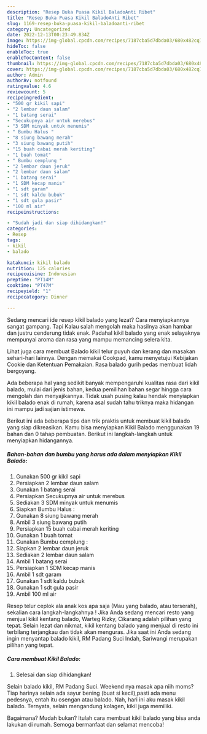 ```yaml
---
description: "Resep Buka Puasa Kikil BaladoAnti Ribet"
title: "Resep Buka Puasa Kikil BaladoAnti Ribet"
slug: 1169-resep-buka-puasa-kikil-baladoanti-ribet
category: Uncategorized
date: 2022-12-13T00:23:49.834Z
image: https://img-global.cpcdn.com/recipes/7187cba5d7dbda03/680x482cq70/kikil-balado-foto-resep-utama.jpg
hideToc: false
enableToc: true
enableTocContent: false
thumbnail: https://img-global.cpcdn.com/recipes/7187cba5d7dbda03/680x482cq70/kikil-balado-foto-resep-utama.jpg
cover: https://img-global.cpcdn.com/recipes/7187cba5d7dbda03/680x482cq70/kikil-balado-foto-resep-utama.jpg
author: Admin
authorAv: notfound
ratingvalue: 4.6
reviewcount: 5
recipeingredient:
- "500 gr kikil sapi"
- "2 lembar daun salam"
- "1 batang serai"
- "Secukupnya air untuk merebus"
- "3 SDM minyak untuk menumis"
- " Bumbu Halus "
- "8 siung bawang merah"
- "3 siung bawang putih"
- "15 buah cabai merah keriting"
- "1 buah tomat"
- " Bumbu cemplung "
- "2 lembar daun jeruk"
- "2 lembar daun salam"
- "1 batang serai"
- "1 SDM kecap manis"
- "1 sdt garam"
- "1 sdt kaldu bubuk"
- "1 sdt gula pasir"
- "100 ml air"
recipeinstructions:

- "Sudah jadi dan siap dihidangkan!"
categories:
- Resep
tags:
- kikil
- balado

katakunci: kikil balado 
nutrition: 125 calories
recipecuisine: Indonesian
preptime: "PT14M"
cooktime: "PT47M"
recipeyield: "1"
recipecategory: Dinner

---
```



Sedang mencari ide resep kikil balado yang lezat? Cara menyiapkannya sangat gampang. Tapi Kalau salah mengolah maka hasilnya akan hambar dan justru cenderung tidak enak. Padahal kikil balado yang enak selayaknya mempunyai aroma dan rasa yang mampu memancing selera kita.


Lihat juga cara membuat Balado kikil telur puyuh dan kerang dan masakan sehari-hari lainnya. Dengan memakai Cookpad, kamu menyetujui Kebijakan Cookie dan Ketentuan Pemakaian. Rasa balado gurih pedas membuat lidah bergoyang.

Ada beberapa hal yang sedikit banyak mempengaruhi kualitas rasa dari kikil balado, mulai dari jenis bahan, kedua pemilihan bahan segar hingga cara mengolah dan menyajikannya. Tidak usah pusing kalau hendak menyiapkan kikil balado enak di rumah, karena asal sudah tahu triknya maka hidangan ini mampu jadi sajian istimewa.


Berikut ini ada beberapa tips dan trik praktis untuk membuat kikil balado yang siap dikreasikan. Kamu bisa menyiapkan Kikil Balado menggunakan 19 bahan dan 0 tahap pembuatan. Berikut ini langkah-langkah untuk menyiapkan hidangannya.

<!--inarticleads1-->

##### Bahan-bahan dan bumbu yang harus ada dalam menyiapkan Kikil Balado:

1. Gunakan 500 gr kikil sapi
1. Persiapkan 2 lembar daun salam
1. Gunakan 1 batang serai
1. Persiapkan Secukupnya air untuk merebus
1. Sediakan 3 SDM minyak untuk menumis
1. Siapkan  Bumbu Halus :
1. Gunakan 8 siung bawang merah
1. Ambil 3 siung bawang putih
1. Persiapkan 15 buah cabai merah keriting
1. Gunakan 1 buah tomat
1. Gunakan  Bumbu cemplung :
1. Siapkan 2 lembar daun jeruk
1. Sediakan 2 lembar daun salam
1. Ambil 1 batang serai
1. Persiapkan 1 SDM kecap manis
1. Ambil 1 sdt garam
1. Gunakan 1 sdt kaldu bubuk
1. Gunakan 1 sdt gula pasir
1. Ambil 100 ml air


Resep telur ceplok ala anak kos apa saja (Mau yang balado, atau terserah), sekalian cara langkah-langkahnya ! Jika Anda sedang mencari resto yang menjual kikil kentang balado, Warteg Rizky, Cikarang adalah pilihan yang tepat. Selain lezat dan nikmat, kikil kentang balado yang menjual di resto ini terbilang terjangkau dan tidak akan menguras. Jika saat ini Anda sedang ingin menyantap balado kikil, RM Padang Suci Indah, Sariwangi merupakan pilihan yang tepat. 

<!--inarticleads2-->

##### Cara membuat Kikil Balado:


1. Selesai dan siap dihidangkan!

Selain balado kikil, RM Padang Suci. Weekend nya masak apa niih moms? Tiap harinya selain ada sayur bening (buat si kecil),pasti ada menu pedesnya, entah itu osengan atau balado. Nah, hari ini aku masak kikil balado. Ternyata, selain mengandung kolagen, kikil juga memiliki. 

Bagaimana? Mudah bukan? Itulah cara membuat kikil balado yang bisa anda lakukan di rumah. Semoga bermanfaat dan selamat mencoba!
